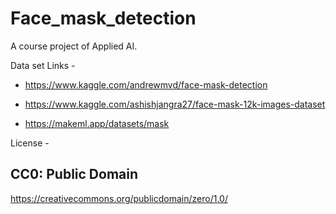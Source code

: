 # Face_mask_detection
A course project of Applied AI.


Data set Links - 

* https://www.kaggle.com/andrewmvd/face-mask-detection
* https://www.kaggle.com/ashishjangra27/face-mask-12k-images-dataset

* https://makeml.app/datasets/mask

License - 

## CC0: Public Domain
https://creativecommons.org/publicdomain/zero/1.0/

